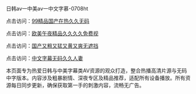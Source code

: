 日韩av一中美av一中文字慕-0708ht

点击访问：<a href="https://heiliaowzu4ur.pages.dev">99精品国产在热久久无码</a>

点击访问：<a href="https://heiliaozj3tjd.pages.dev">欧美午夜精品久久久久免费视</a>

点击访问：<a href="https://heiliaoe8ajia.pages.dev">国产又粗又猛又黄又爽无遮挡</a>

点击访问：<a href="https://heiliaoxqkkct.pages.dev">中文字幕无码久久人妻</a>

本页面专为热爱日韩与中美字幕类AV资源的观众打造，整合热播高清片源与无码中字版本。内容涉及粗暴剧情、深夜专区及精品推荐，适配所有设备播放。所有资源每日同步更新，确保获取第一手的刺激内容，流畅无广告。

<span style="display:none;">[Canonical link](https://github.com/doi20250708/doi18 ）</span>
